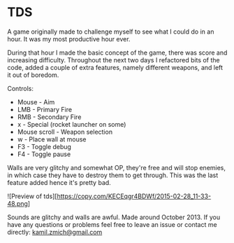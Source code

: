 TDS
===

A game originally made to challenge myself to see what I could do in an hour. It was my most productive hour ever.

During that hour I made the basic concept of the game, there was score and increasing difficulty. Throughout the next two days I refactored bits of the code, added a couple of extra features, namely different weapons, and left it out of boredom.

Controls:
* Mouse - Aim
* LMB - Primary Fire
* RMB - Secondary Fire
* x - Special (rocket launcher on some)
* Mouse scroll - Weapon selection
* w - Place wall at mouse
* F3 - Toggle debug
* F4 - Toggle pause

Walls are very glitchy and somewhat OP, they're free and will stop enemies, in which case they have to destroy them to get through. This was the last feature added hence it's pretty bad.

![Preview of tds][https://copy.com/KECEqgr4BDWf/2015-02-28_11-33-48.png]

Sounds are glitchy and walls are awful. Made around October 2013. If you have any questions or problems feel free to leave an issue or contact me directly: kamil.zmich@gmail.com